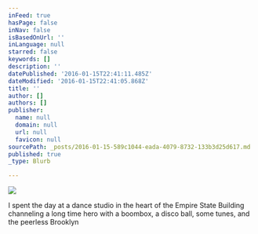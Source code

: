 ```yaml
---
inFeed: true
hasPage: false
inNav: false
isBasedOnUrl: ''
inLanguage: null
starred: false
keywords: []
description: ''
datePublished: '2016-01-15T22:41:11.485Z'
dateModified: '2016-01-15T22:41:05.868Z'
title: ''
author: []
authors: []
publisher:
  name: null
  domain: null
  url: null
  favicon: null
sourcePath: _posts/2016-01-15-589c1044-eada-4079-8732-133b3d25d617.md
published: true
_type: Blurb

---
```

![](https://the-grid-user-content.s3-us-west-2.amazonaws.com/38e5568c-bda2-4908-8c7b-2b0663e0b036.jpg)

I spent the day at a dance studio in the heart of the Empire State Building channeling a long time hero with a boombox, a disco ball, some tunes, and the peerless Brooklyn